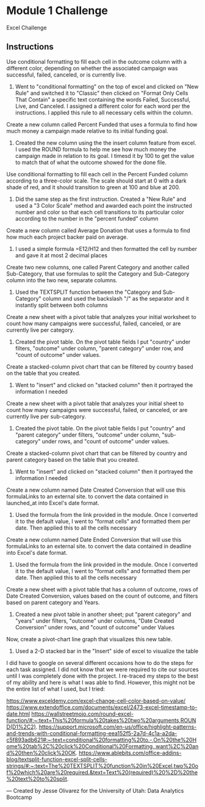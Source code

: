 # Module 1 Challenge 

Excel Challenge 

## Instructions

Use conditional formatting to fill each cell in the outcome column with a different color, depending on whether the associated campaign was successful, failed, canceled, or is currently live.

1) Went to "conditional formatting" on the top of excel and clicked on "New Rule" and switched it to "Classic" then clicked on "Format Only Cells That Contain" a specific text containing the words Failed, Successful, Live, and Canceled. I assigned a different color for each word per the instructions. I applied this rule to all necessary cells within the column. 

Create a new column called Percent Funded that uses a formula to find how much money a campaign made relative to its initial funding goal.

1) Created the new column using the the insert column feature from excel. I used the ROUND formula to help me see how much money the campaign made in relation to its goal. I timesd it by 100 to get the value to match that of what the outcome showed for the done file. 

Use conditional formatting to fill each cell in the Percent Funded column according to a three-color scale. The scale should start at 0 with a dark shade of red, and it should transition to green at 100 and blue at 200.

1) Did the same step as the first instruction. Created a "New Rule" and used a "3 Color Scale" method and awarded each point the instructed number and color so that each cell transitions to its particular color according to the number in the "percent funded" column 

Create a new column called Average Donation that uses a formula to find how much each project backer paid on average.

1)  I used a simple formula =E12/H12 and then formatted the cell by number and gave it at most 2 decimal places 

Create two new columns, one called Parent Category and another called Sub-Category, that use formulas to split the Category and Sub-Category column into the two new, separate columns.

1) Used the TEXTSPLIT function between the "Category and Sub-Category" column and used the backslash "/" as the separator and it instantly split between both columns 

Create a new sheet with a pivot table that analyzes your initial worksheet to count how many campaigns were successful, failed, canceled, or are currently live per category.

1) Created the pivot table. On the pivot table fields I put "country" under filters, "outcome" under column, "parent category" under row, and "count of outcome" under values. 

Create a stacked-column pivot chart that can be filtered by country based on the table that you created.

1) Went to "insert" and clicked on "stacked column" then it portrayed the information I needed 

Create a new sheet with a pivot table that analyzes your initial sheet to count how many campaigns were successful, failed, or canceled, or are currently live per sub-category.

1) Created the pivot table. On the pivot table fields I put "country" and "parent category" under filters, "outcome" under column, "sub-category" under rows, and "count of outcome" under values.  

Create a stacked-column pivot chart that can be filtered by country and parent category based on the table that you created.

1) Went to "insert" and clicked on "stacked column" then it portrayed the information I needed 

Create a new column named Date Created Conversion that will use this formulaLinks to an external site. to convert the data contained in launched_at into Excel's date format.

1) Used the formula from the link provided in the module. Once I converted it to the default value, I went to "format cells" and formatted them per date. Then applied this to all the cells necessary 

Create a new column named Date Ended Conversion that will use this formulaLinks to an external site. to convert the data contained in deadline into Excel's date format.

1) Used the formula from the link provided in the module. Once I converted it to the default value, I went to "format cells" and formatted them per date. Then applied this to all the cells necessary 

Create a new sheet with a pivot table that has a column of outcome, rows of Date Created Conversion, values based on the count of outcome, and filters based on parent category and Years.

1) Created a new pivot table in another sheet; put "parent category" and "years" under filters, "outcome" under columns, "Date Created Conversion" under rows, and "count of outcome" under Values

Now, create a pivot-chart line graph that visualizes this new table.

1) Used a 2-D stacked bar in the "Insert" side of excel to visualize the table 

I did have to google on several different occasions how to do the steps for each task assigned. I did not know that we were required to cite our sources until I was completely done with the project. I re-traced my steps to the best of my ability and here is what I was able to find. However, this might not be the entire list of what I used, but I tried:

https://www.exceldemy.com/excel-change-cell-color-based-on-value/
https://www.extendoffice.com/documents/excel/2473-excel-timestamp-to-date.html
https://wallstreetmojo.com/round-excel-function/#:~:text=This%20formula%20takes%20two%20arguments,ROUND(D1%2C2).
https://support.microsoft.com/en-us/office/highlight-patterns-and-trends-with-conditional-formatting-eea152f5-2a7d-4c1a-a2da-c5f893adb621#:~:text=conditional%20formatting%20to.-,On%20the%20Home%20tab%2C%20click%20Conditional%20Formatting.,want%2C%20and%20then%20click%20OK.
https://www.ablebits.com/office-addins-blog/textsplit-function-excel-split-cells-strings/#:~:text=The%20TEXTSPLIT%20function%20in%20Excel,two%20of%20which%20are%20required.&text=Text%20(required)%20%2D%20the%20text%20to%20split.

—
Created by Jesse Olivarez for the University of Utah: Data Analytics Bootcamp
